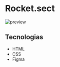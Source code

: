 # Rocket.sect

![preview](https://github.com/marlonfrnds/rocket-sect/assets/115473116/ec46136d-158e-49b0-a74c-b814615adc39)

## Tecnologias
- HTML
- CSS
- Figma
